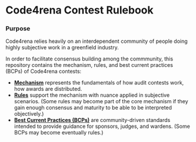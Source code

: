 # Code4rena Contest Rulebook

### Purpose

Code4rena relies heavily on an interdependent community of people doing highly subjective work in a greenfield industry. 

In order to facilitate consensus building among the commmunity, this repository contains the mechanism, rules, and best current practices (BCPs) of Code4rena contests:

- **[Mechanism](mechanism.md)** represents the fundamentals of how audit contests work, how awards are distributed.
- **[Rules](rules/)** support the mechanism with nuance applied in subjective scenarios. (Some rules may become part of the core mechanism if they gain enough consensus and maturity to be able to be interpreted objectively.)
- **[Best Current Practices (BCPs)](bcps/)** are community-driven standards intended to provide guidance for sponsors, judges, and wardens. (Some BCPs may become eventually rules.)
